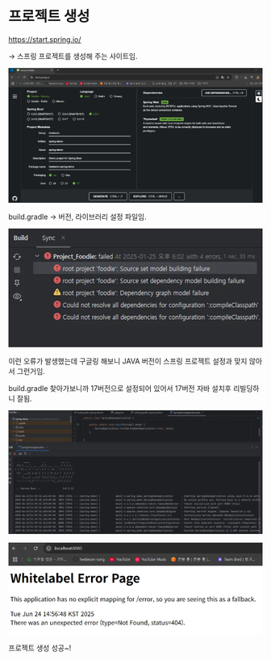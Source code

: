 # 프로젝트 생성

https://start.spring.io/

→ 스프링 프로젝트를 생성해 주는 사이트임.

![alt text](image-11.png)

build.gradle → 버전, 라이브러리 설정 파일임.

![alt text](image-10.png)

이런 오류가 발생했는데 구글링 해보니 JAVA 버전이 스프링 프로젝트 설정과 맞지 않아서 그런거임.

build.gradle 찾아가보니까 17버전으로 설정되어 있어서 17버전 자바 설치후 리빌딩하니 잘됨.

![alt text](image-9.png)

![alt text](image-8.png)

프로젝트 생성 성공~!